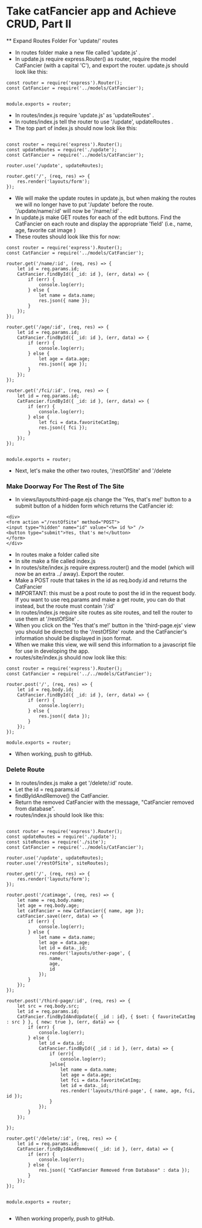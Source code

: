 # Take catFancier app and Achieve CRUD, Part II

** Expand Routes Folder For 'update/' routes

* In routes folder make a new file called 'update.js' .
* In update.js require express.Router() as router, require the model CatFancier (with a capital 'C'), and export the router. update.js should look like this:

````
const router = require('express').Router();
const CatFancier = require('../models/CatFancier');


module.exports = router;

````
* In routes/index.js require 'update.js' as 'updateRoutes' .
* In routes/index.js tell the router to use '/update', updateRoutes .
* The top part of index.js should now look like this:

````

const router = require('express').Router();
const updateRoutes = require('./update');
const CatFancier = require('../models/CatFancier');

router.use('/update', updateRoutes);

router.get('/', (req, res) => {
    res.render('layouts/form');
});

````

* We will make the update routes in update.js, but when making the routes we will no longer have to put '/update' before the route. '/update/name/:id' will now be '/name/:id' .
* In update.js make GET routes for each of the edit buttons. Find the CatFancier on each route and display the appropriate 'field' (i.e., name, age, favorite cat image )
* These routes should look like this for now: 

````
const router = require('express').Router();
const CatFancier = require('../models/CatFancier');

router.get('/name/:id', (req, res) => {
    let id = req.params.id;
    CatFancier.findById({ _id: id }, (err, data) => {
        if (err) {
            console.log(err);
        } else {
            let name = data.name;
            res.json({ name });
        }
    });
});

router.get('/age/:id', (req, res) => {
    let id = req.params.id;
    CatFancier.findById({ _id: id }, (err, data) => {
        if (err) {
            console.log(err);
        } else {
            let age = data.age;
            res.json({ age });
        }
    });
});

router.get('/fci/:id', (req, res) => {
    let id = req.params.id;
    CatFancier.findById({ _id: id }, (err, data) => {
        if (err) {
            console.log(err);
        } else {
            let fci = data.favoriteCatImg;
            res.json({ fci });
        }
    });
});


module.exports = router;

````

* Next, let's make the other two routes, '/restOfSite' and '/delete

### Make Doorway For The Rest of The Site

* In views/layouts/third-page.ejs change the 'Yes, that's me!' button to a submit button of a hidden form which returns the CatFancier id:

````
<div>
<form action ="/restOfSite" method="POST">
<input type="hidden" name="id" value="<%= id %>" />
<button type="submit">Yes, that's me!</button>
</form>
</div>

````

* In routes make a folder called site
* In site make a file called index.js
* In routes/site/index.js require express.router() and the model (which will now be an extra ../ away). Export the router.
* Make a POST route that takes in the id as req.body.id and returns the CatFancier
* IMPORTANT: this must be a post route to post the id in the request body. If you want to use req.params and make a get route, you can do that instead, but the route must contain '/:id'
* In routes/index.js require site routes as site routes, and tell the router to use them at '/restOfSite' .
* When you click on the 'Yes that's me!' button in the 'third-page.ejs' view you should be directed to the '/restOfSite' route and the CatFancier's information should be displayed in json format.
* When we make this view, we will send this information to a javascript file for use in developing the app.
* routes/site/index.js should now look like this:

````
const router = require('express').Router();
const CatFancier = require('../../models/CatFancier');

router.post('/', (req, res) => {
    let id = req.body.id;
    CatFancier.findById({ _id: id }, (err, data) => {
        if (err) {
            console.log(err);
        } else {
            res.json({ data });
        }
    });
});

module.exports = router;

````

* When working, push to gitHub.

### Delete Route

* In routes/index.js make a get '/delete/:id' route.
* Let the id = req.params.id
* findByIdAndRemove() the CatFancier.
* Return the removed CatFancier with the message, "CatFancier removed from database".
* routes/index.js should look like this:

````

const router = require('express').Router();
const updateRoutes = require('./update');
const siteRoutes = require('./site');
const CatFancier = require('../models/CatFancier');

router.use('/update', updateRoutes);
router.use('/restOfSite', siteRoutes);

router.get('/', (req, res) => {
    res.render('layouts/form');
});

router.post('/catimage', (req, res) => {
    let name = req.body.name;
    let age = req.body.age;
    let catFancier = new CatFancier({ name, age });
    catFancier.save((err, data) => {
        if (err) {
            console.log(err);
        } else {
            let name = data.name;
            let age = data.age;
            let id = data._id;
            res.render('layouts/other-page', {
                name,
                age,
                id 
            });
        }
    });
});

router.post('/third-page/:id', (req, res) => {
    let src = req.body.src;
    let id = req.params.id;
    CatFancier.findByIdAndUpdate({ _id : id}, { $set: { favoriteCatImg : src } }, { new: true }, (err, data) => {
        if (err) {
            console.log(err);
        } else {
            let id = data.id;
            CatFancier.findById({ _id : id }, (err, data) => {
                if (err){
                    console.log(err);
                }else{
                    let name = data.name;
                    let age = data.age;
                    let fci = data.favoriteCatImg;
                    let id = data._id;
                    res.render('layouts/third-page', { name, age, fci, id });
                }
            });
        }
    });
    
});

router.get('/delete/:id', (req, res) => {
    let id = req.params.id;
    CatFancier.findByIdAndRemove({ _id: id }, (err, data) => {
        if (err) {
            console.log(err);
        } else {
            res.json({ "CatFancier Removed from Database" : data });
        }
    });
});


module.exports = router;


````

* When working properly, push to gitHub.